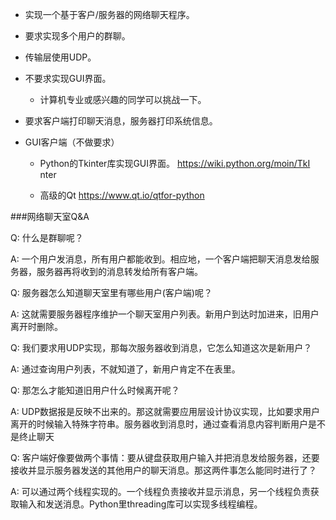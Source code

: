 * 实现一个基于客户/服务器的网络聊天程序。

* 要求实现多个用户的群聊。

* 传输层使用UDP。

* 不要求实现GUI界面。

  * 计算机专业或感兴趣的同学可以挑战一下。
  
* 要求客户端打印聊天消息，服务器打印系统信息。 

* GUI客户端（不做要求）

  * Python的Tkinter库实现GUI界面。 https://wiki.python.org/moin/TkI nter
  
  * 高级的Qt https://www.qt.io/qtfor-python   

###网络聊天室Q&A
  
Q: 什么是群聊呢？  
   
A: 一个用户发消息，所有用户都能收到。相应地，一个客户端把聊天消息发给服务器，服务器再将收到的消息转发给所有客户端。

Q: 服务器怎么知道聊天室里有哪些用户(客户端)呢？

A: 这就需要服务器程序维护一个聊天室用户列表。新用户到达时加进来，旧用户离开时删除。

Q: 我们要求用UDP实现，那每次服务器收到消息，它怎么知道这次是新用户？

A: 通过查询用户列表，不就知道了，新用户肯定不在表里。

Q: 那怎么才能知道旧用户什么时候离开呢？

A: UDP数据报是反映不出来的。那这就需要应用层设计协议实现，比如要求用户离开的时候输入特殊字符串。服务器收到消息时，通过查看消息内容判断用户是不是终止聊天

Q: 客户端好像要做两个事情：要从键盘获取用户输入并把消息发给服务器，还要接收并显示服务器发送的其他用户的聊天消息。那这两件事怎么能同时进行了？

A: 可以通过两个线程实现的。一个线程负责接收并显示消息，另一个线程负责获取输入和发送消息。Python里threading库可以实现多线程编程。
